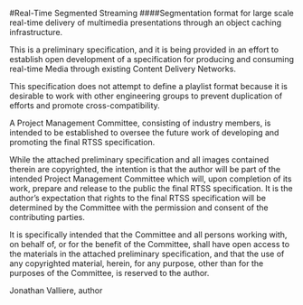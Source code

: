 #Real-Time Segmented Streaming
####Segmentation format for large scale real-time delivery of multimedia presentations through an object caching infrastructure.

This is a preliminary specification, and it is being provided in an effort to establish open development of a specification for producing and consuming real-time Media through existing Content Delivery Networks.

This specification does not attempt to define a playlist format because it is desirable to work with other engineering groups to prevent duplication of efforts and promote cross-compatibility.

A Project Management Committee, consisting of industry members, is intended to be established to oversee the future work of developing and promoting the final RTSS specification.

While the attached preliminary specification and all images contained therein are copyrighted, the intention is that the author will be part of the intended Project Management Committee which will, upon completion of its work, prepare and release to the public the final RTSS specification.  It is the author’s expectation that rights to the final RTSS specification will be determined by the Committee with the permission and consent of the contributing parties.  

It is specifically intended that the Committee and all persons working with, on behalf of, or for the benefit of the Committee, shall have open access to the materials in the attached preliminary specification, and that the use of any copyrighted material, herein, for any purpose, other than for the purposes of the Committee, is reserved to the author.

Jonathan Valliere, author
